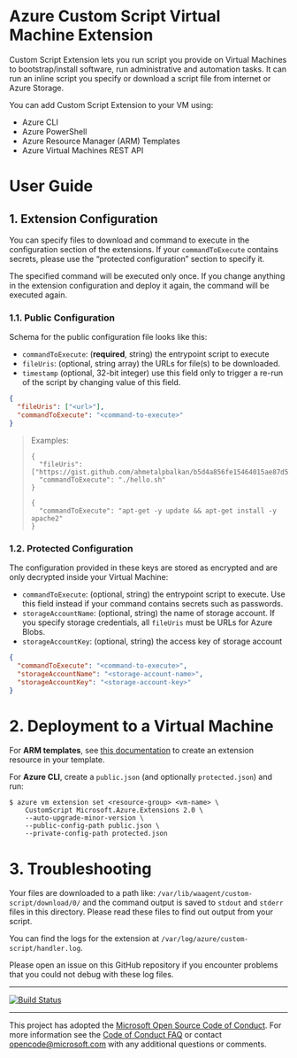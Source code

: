 # Azure Custom Script Virtual Machine Extension

Custom Script Extension lets you run script you provide on Virtual Machines to
bootstrap/install software, run administrative and automation tasks. It can run
an inline script you specify or download a script file from internet or Azure
Storage.

You can add Custom Script Extension to your VM using:

- Azure CLI
- Azure PowerShell
- Azure Resource Manager (ARM) Templates
- Azure Virtual Machines REST API

# User Guide

## 1. Extension Configuration

You can specify files to download and command to execute in the configuration
section of the extensions. If your `commandToExecute` contains secrets, please
use the “protected configuration” section to specify it.

The specified command will be executed only once. If you change anything in the
extension configuration and deploy it again, the command will be executed again.

### 1.1. Public Configuration

Schema for the public configuration file looks like this:

* `commandToExecute`: (**required**, string) the entrypoint script to execute
* `fileUris`: (optional, string array) the URLs for file(s) to be downloaded.
* `timestamp` (optional, 32-bit integer) use this field only to trigger a re-run of the
  script by changing value of this field.
 
```json
{
  "fileUris": ["<url>"],
  "commandToExecute": "<command-to-execute>"
}
```

> Examples:
>
> ```
> {
>   "fileUris": ["https://gist.github.com/ahmetalpbalkan/b5d4a856fe15464015ae87d5587a4439/raw/466f5c30507c990a4d5a2f5c79f901fa89a80841/hello.sh"],
>   "commandToExecute": "./hello.sh"
> }
> ```
> 
> ```
> {
>   "commandToExecute": "apt-get -y update && apt-get install -y apache2"
> }
> ```


### 1.2. Protected Configuration

The configuration provided in these keys are stored as encrypted and are only
decrypted inside your Virtual Machine:

* `commandToExecute`: (optional, string) the entrypoint script to execute. Use
  this field instead if your command contains secrets such as passwords.
* `storageAccountName`: (optional, string) the name of storage account. If you
  specify storage credentials, all `fileUris` must be URLs for Azure Blobs.
* `storageAccountKey`: (optional, string) the access key of storage account

```json
{
  "commandToExecute": "<command-to-execute>",
  "storageAccountName": "<storage-account-name>",
  "storageAccountKey": "<storage-account-key>"
}
```
 
# 2. Deployment to a Virtual Machine

For **ARM templates**, see [this documentation][doc] to create an extension
resource in your template.

[doc]: https://azure.microsoft.com/documentation/articles/virtual-machines-linux-extensions-customscript/

For **Azure CLI**, create a `public.json` (and optionally `protected.json`) and run:

    $ azure vm extension set <resource-group> <vm-name> \
	    CustomScript Microsoft.Azure.Extensions 2.0 \
	    --auto-upgrade-minor-version \
	    --public-config-path public.json \
	    --private-config-path protected.json



# 3. Troubleshooting

Your files are downloaded to a path like: `/var/lib/waagent/custom-script/download/0/` and
the command output is saved to `stdout` and `stderr` files in this directory. Please read
these files to find out output from your script.

You can find the logs for the extension at `/var/log/azure/custom-script/handler.log`.

Please open an issue on this GitHub repository if you encounter problems that
you could not debug with these log files.  

-----

[![Build Status](https://travis-ci.org/Azure/custom-script-extension-linux.svg?branch=master)](https://travis-ci.org/Azure/custom-script-extension-linux)

-----
This project has adopted the [Microsoft Open Source Code of Conduct](https://opensource.microsoft.com/codeofconduct/). For more information see the [Code of Conduct FAQ](https://opensource.microsoft.com/codeofconduct/faq/) or contact [opencode@microsoft.com](mailto:opencode@microsoft.com) with any additional questions or comments.
